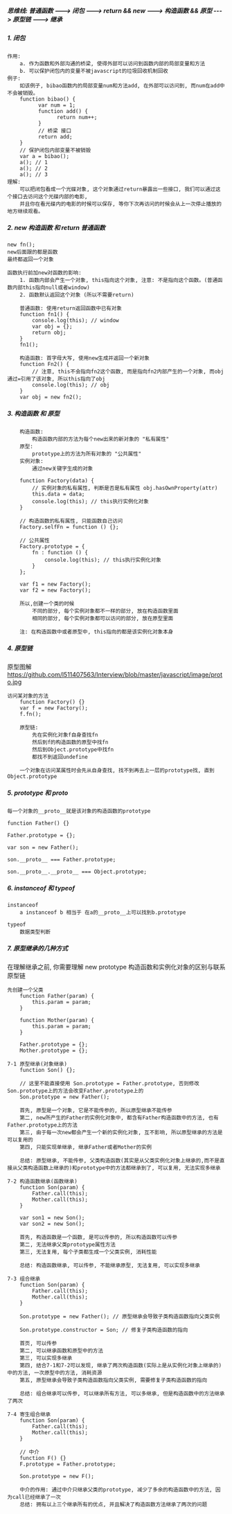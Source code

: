 ##### 思维线: 普通函数 ---> 闭包 ---> return && new ---> 构造函数 && 原型 ---> 原型链 ---> 继承   
##### 1. 闭包
    作用: 
        a. 作为函数和外部沟通的桥梁, 使得外部可以访问到函数内部的局部变量和方法
        b. 可以保护闭包内的变量不被javascript的垃圾回收机制回收
    例子:
        如该例子, bibao函数内的局部变量num和方法add, 在外部可以访问到, 而num在add中不会被销毁。
        function bibao() {
              var num = 1;
              function add() {
                    return num++;
              }
              // 桥梁 接口
              return add;
        }
        // 保护闭包内部变量不被销毁
        var a = bibao();
        a(); // 1
        a(); // 2
        a(); // 3
    理解:
        可以把闭包看成一个光碟对象, 这个对象通过return暴露出一些接口, 我们可以通过这个接口去访问这个光碟内部的电影, 
        并且你在看光碟内的电影的时候可以保存, 等你下次再访问的时候会从上一次停止播放的地方继续观看。

##### 2. new 构造函数 和 return 普通函数
	new fn();
	new后面跟的都是函数
	最终都返回一个对象
	
	函数执行前加new对函数的影响:
		1. 函数内部会产生一个对象, this指向这个对象, 注意: 不是指向这个函数。(普通函数内部this指向null或者window)
		2. 函数默认返回这个对象 (所以不需要return)
		
		普通函数: 使用return返回函数中已有对象
		function fn1() {
			console.log(this); // window
			var obj = {};
			return obj;
		}
		fn1();
		
		构造函数: 首字母大写, 使用new生成并返回一个新对象
		function Fn2() {
			// 注意, this不会指向fn2这个函数, 而是指向fn2内部产生的一个对象, 而obj通过=引用了该对象, 所以this指向了obj
			console.log(this); // obj	
		}
		var obj = new fn2();
			
##### 3. 构造函数 和 原型
		构造函数: 
			构造函数内部的方法为每个new出来的新对象的 "私有属性"
		原型:
			prototype上的方法为所有对象的 "公共属性"
		实例对象:
			通过new关键字生成的对象
			
		function Factory(data) {
			// 实例对象的私有属性, 判断是否是私有属性 obj.hasOwnProperty(attr)
			this.data = data;
			console.log(this); // this执行实例化对象
		}
		
		// 构造函数的私有属性, 只能函数自己访问
		Factory.selfFn = function () {};
		
		// 公共属性
		Factory.prototype = {
			fn : function () {
				console.log(this); // this执行实例化对象
			}
		};
		
		var f1 = new Factory();
		var f2 = new Factory();
		
		所以,创建一个类的时候
			不同的部分, 每个实例对象都不一样的部分, 放在构造函数里面
			相同的部分, 每个实例对象都可以访问的部分, 放在原型里面
			
		注: 在构造函数中或者原型中, this指向的都是该实例化对象本身
			
##### 4. 原型链 
原型图解
https://github.com/l511407563/Interview/blob/master/javascript/image/proto.jpg
<br>

	访问某对象的方法
		function Factory() {}
		var f = new Factory();
		f.fn();
		
		原型链:
			先在实例化对象f自身查找fn
			然后到f的构造函数的原型中找fn
			然后到Object.prototype中找fn
			都找不到返回undefine
		
		一个对象在访问某属性时会先从自身查找, 找不到再去上一层的prototype找, 直到Object.prototype
	
##### 5. prototype 和 __proto__
	每一个对象的__proto__就是该对象的构造函数的prototype
	
	function Father() {}
	
	Father.prototype = {};
	
	var son = new Father();
	
	son.__proto__ === Father.prototype;
	
	son.__proto__.__proto__ === Object.prototype;
	
##### 6. instanceof 和 typeof
	instanceof 
		a instanceof b 相当于 在a的__proto__上可以找到b.prototype
		
	typeof 
		数据类型判断
		
##### 7. 原型继承的几种方式
在理解继承之前, 你需要理解 new prototype 构造函数和实例化对象的区别与联系 原型链 

	先创建一个父类
		function Father(param) {
			this.param = param;
		}
		
		function Mother(param) {
			this.param = param;
		}
		
		Father.prototype = {};
		Mother.prototype = {};

	7-1 原型继承(对象继承)
		function Son() {};
		
		// 这里不能直接使用 Son.prototype = Father.prototype, 否则修改Son.prototype上的方法会改变Father.prototype上的
		Son.prototype = new Father();
	
		首先, 原型是一个对象, 它是不能传参的, 所以原型继承不能传参
		第二, new所产生的Father的实例化对象中, 都含有Father构造函数中的方法, 也有Father.prototype上的方法
		第三, 由于每一次new都会产生一个新的实例化对象, 互不影响, 所以原型继承的方法是可以复用的
		第四, 只能实现单继承, 继承Father或者Mother的实例
		
		总结: 原型继承, 不能传参, 父类构造函数(其实是从父类实例化对象上继承的,而不是直接从父类构造函数上继承的)和prototype中的方法都继承到了, 可以复用, 无法实现多继承
		
	7-2 构造函数继承(函数继承)
		function Son(param) {
			Father.call(this);
			Mother.call(this);
		}
		
		var son1 = new Son();
		var son2 = new Son();
		
		首先, 构造函数是一个函数, 是可以传参的, 所以构造函数可以传参
		第二, 无法继承父类prototype属性方法
		第三, 无法复用, 每个子类都生成一个父类实例, 消耗性能
		
		总结: 构造函数继承, 可以传参, 不能继承原型, 无法复用, 可以实现多继承
		
	7-3 组合继承
		function Son(param) {
			Father.call(this);
			Mother.call(this);
		}
		
		Son.prototype = new Father(); // 原型继承会导致子类构造函数指向父类实例
		
		Son.prototype.constructor = Son; // 修复子类构造函数的指向
		
		首页, 可以传参
		第二, 可以继承函数和原型中的方法
		第三, 可以实现多继承
		第四, 结合7-1和7-2可以发现, 继承了两次构造函数(实际上是从实例化对象上继承的)中的方法, 一次原型中的方法, 消耗资源
		第五, 原型继承会导致子类构造函数指向父类实例, 需要修复子类构造函数的指向
		
		总结: 组合继承可以传参, 可以继承所有方法, 可以多继承, 但是构造函数中的方法继承了两次
		
	7-4 寄生组合继承
		function Son(param) {
			Father.call(this);
			Mother.call(this);
		}
		
		// 中介
		function F() {}
		F.prototype = Father.prototype;
		
		Son.prototype = new F();
		
		中介的作用: 通过中介只继承父类的prototype, 减少了多余的构造函数中的方法, 因为call已经继承了一次
		总结: 拥有以上三个继承所有的优点, 并且解决了构造函数方法继承了两次的问题